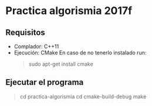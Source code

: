 # Practica algorismia 2017f

## Requisitos

- Complador: C++11
- Ejecución: CMake
  En caso de no tenerlo instalado run:
  > sudo apt-get install cmake

## Ejecutar el programa

> cd practica-algorismia
> cd cmake-build-debug
> make
